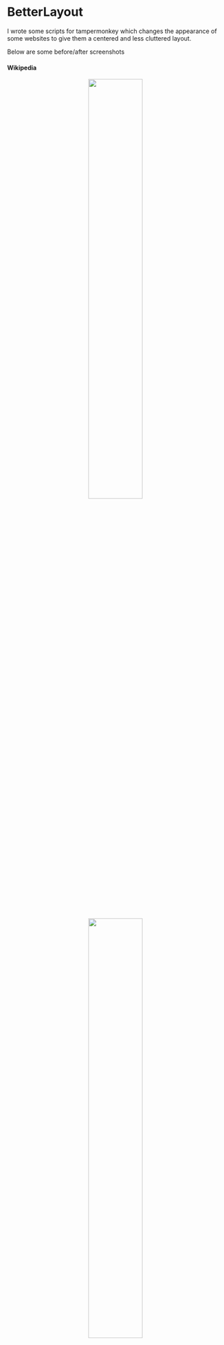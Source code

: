 # BetterLayout
I wrote some scripts for tampermonkey which changes the appearance of some websites to give them a centered and less cluttered layout.

Below are some before/after screenshots

#### Wikipedia
<p align="center">
  <img src="https://i.imgur.com/hAEl0Zc.png" width="50%">
  <br>
  <img src="https://i.imgur.com/fF5DUj7.png" width="50%">
</p>


### Imgur
<p align="center">
  <img src="http://i.imgur.com/tnb7EbI.jpg" width="50%">
  <br>
  <img src="http://i.imgur.com/h11S6Ax.jpg" width="50%">
</p>
